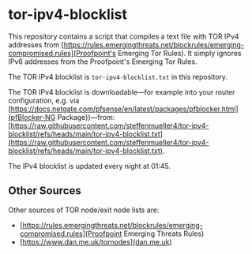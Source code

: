 # tor-ipv4-blocklist

This repository contains a script that compiles a text file with TOR IPv4 addresses from [https://rules.emergingthreats.net/blockrules/emerging-compromised.rules](Proofpoint's Emerging Tor Rules).
It simply ignores IPv6 addresses from the Proofpoint's Emerging Tor Rules.

The TOR IPv4 blocklist is `tor-ipv4-blocklist.txt` in this repository.

The TOR IPv4 blocklist is downloadable—for example into your router configuration, e.g. via [https://docs.netgate.com/pfsense/en/latest/packages/pfblocker.html](pfBlocker-NG Package))—from: [https://raw.githubusercontent.com/steffenmueller4/tor-ipv4-blocklist/refs/heads/main/tor-ipv4-blocklist.txt](https://raw.githubusercontent.com/steffenmueller4/tor-ipv4-blocklist/refs/heads/main/tor-ipv4-blocklist.txt).

The IPv4 blocklist is updated every night at 01:45.

## Other Sources

Other sources of TOR node/exit node lists are:
 * [https://rules.emergingthreats.net/blockrules/emerging-compromised.rules](Proofpoint Emerging Threats Rules)
 * [https://www.dan.me.uk/tornodes](dan.me.uk)
